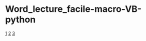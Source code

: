 # Word_lecture_facile-macro-VB-python


[1](https://github.com/DvGt-dev/Word_lecture_facile-macro-VB-python/blob/main/Capture%20d'%C3%A9cran%202024-06-26%20014933.png)
[2](https://github.com/DvGt-dev/Word_lecture_facile-macro-VB-python/blob/main/Capture%20d'%C3%A9cran%202024-06-26%20014819.png)
[3](https://github.com/DvGt-dev/Word_lecture_facile-macro-VB-python/blob/main/Capture%20d'%C3%A9cran%202024-06-26%20014736.png)
